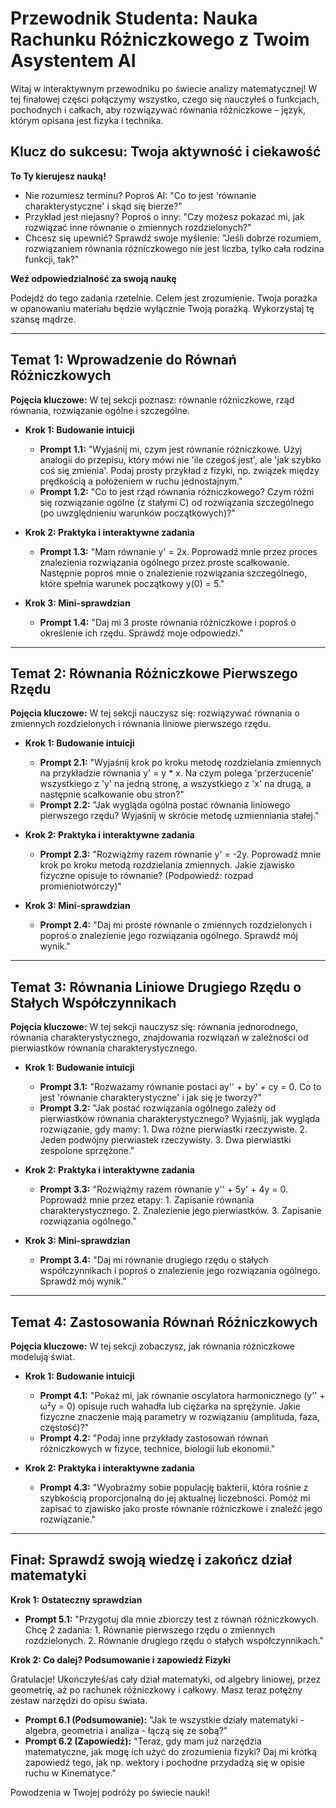 # Przewodnik Studenta: Nauka Rachunku Różniczkowego z Twoim Asystentem AI

Witaj w interaktywnym przewodniku po świecie analizy matematycznej! W tej finałowej części połączymy wszystko, czego się nauczyłeś o funkcjach, pochodnych i całkach, aby rozwiązywać równania różniczkowe – język, którym opisana jest fizyka i technika.

## Klucz do sukcesu: Twoja aktywność i ciekawość

**To Ty kierujesz nauką!**

* Nie rozumiesz terminu? Poproś AI: "Co to jest 'równanie charakterystyczne' i skąd się bierze?"
* Przykład jest niejasny? Poproś o inny: "Czy możesz pokazać mi, jak rozwiązać inne równanie o zmiennych rozdzielonych?"
* Chcesz się upewnić? Sprawdź swoje myślenie: "Jeśli dobrze rozumiem, rozwiązaniem równania różniczkowego nie jest liczba, tylko cała rodzina funkcji, tak?"

**Weź odpowiedzialność za swoją naukę**

Podejdź do tego zadania rzetelnie. Celem jest zrozumienie. Twoja porażka w opanowaniu materiału będzie wyłącznie Twoją porażką. Wykorzystaj tę szansę mądrze.

---

## Temat 1: Wprowadzenie do Równań Różniczkowych

**Pojęcia kluczowe:** W tej sekcji poznasz: równanie różniczkowe, rząd równania, rozwiązanie ogólne i szczególne.

* **Krok 1: Budowanie intuicji**
    * **Prompt 1.1:** "Wyjaśnij mi, czym jest równanie różniczkowe. Użyj analogii do przepisu, który mówi nie 'ile czegoś jest', ale 'jak szybko coś się zmienia'. Podaj prosty przykład z fizyki, np. związek między prędkością a położeniem w ruchu jednostajnym."
    * **Prompt 1.2:** "Co to jest rząd równania różniczkowego? Czym różni się rozwiązanie ogólne (z stałymi C) od rozwiązania szczególnego (po uwzględnieniu warunków początkowych)?"

* **Krok 2: Praktyka i interaktywne zadania**
    * **Prompt 1.3:** "Mam równanie y' = 2x. Poprowadź mnie przez proces znalezienia rozwiązania ogólnego przez proste scałkowanie. Następnie poproś mnie o znalezienie rozwiązania szczególnego, które spełnia warunek początkowy y(0) = 5."

* **Krok 3: Mini-sprawdzian**
    * **Prompt 1.4:** "Daj mi 3 proste równania różniczkowe i poproś o określenie ich rzędu. Sprawdź moje odpowiedzi."

---

## Temat 2: Równania Różniczkowe Pierwszego Rzędu

**Pojęcia kluczowe:** W tej sekcji nauczysz się: rozwiązywać równania o zmiennych rozdzielonych i równania liniowe pierwszego rzędu.

* **Krok 1: Budowanie intuicji**
    * **Prompt 2.1:** "Wyjaśnij krok po kroku metodę rozdzielania zmiennych na przykładzie równania y' = y * x. Na czym polega 'przerzucenie' wszystkiego z 'y' na jedną stronę, a wszystkiego z 'x' na drugą, a następnie scałkowanie obu stron?"
    * **Prompt 2.2:** "Jak wygląda ogólna postać równania liniowego pierwszego rzędu? Wyjaśnij w skrócie metodę uzmienniania stałej."

* **Krok 2: Praktyka i interaktywne zadania**
    * **Prompt 2.3:** "Rozwiążmy razem równanie y' = -2y. Poprowadź mnie krok po kroku metodą rozdzielania zmiennych. Jakie zjawisko fizyczne opisuje to równanie? (Podpowiedź: rozpad promieniotwórczy)"

* **Krok 3: Mini-sprawdzian**
    * **Prompt 2.4:** "Daj mi proste równanie o zmiennych rozdzielonych i poproś o znalezienie jego rozwiązania ogólnego. Sprawdź mój wynik."

---

## Temat 3: Równania Liniowe Drugiego Rzędu o Stałych Współczynnikach

**Pojęcia kluczowe:** W tej sekcji nauczysz się: równania jednorodnego, równania charakterystycznego, znajdowania rozwiązań w zależności od pierwiastków równania charakterystycznego.

* **Krok 1: Budowanie intuicji**
    * **Prompt 3.1:** "Rozważamy równanie postaci ay'' + by' + cy = 0. Co to jest 'równanie charakterystyczne' i jak się je tworzy?"
    * **Prompt 3.2:** "Jak postać rozwiązania ogólnego zależy od pierwiastków równania charakterystycznego? Wyjaśnij, jak wygląda rozwiązanie, gdy mamy: 1. Dwa różne pierwiastki rzeczywiste. 2. Jeden podwójny pierwiastek rzeczywisty. 3. Dwa pierwiastki zespolone sprzężone."

* **Krok 2: Praktyka i interaktywne zadania**
    * **Prompt 3.3:** "Rozwiążmy razem równanie y'' + 5y' + 4y = 0. Poprowadź mnie przez etapy: 1. Zapisanie równania charakterystycznego. 2. Znalezienie jego pierwiastków. 3. Zapisanie rozwiązania ogólnego."

* **Krok 3: Mini-sprawdzian**
    * **Prompt 3.4:** "Daj mi równanie drugiego rzędu o stałych współczynnikach i poproś o znalezienie jego rozwiązania ogólnego. Sprawdź mój wynik."

---

## Temat 4: Zastosowania Równań Różniczkowych

**Pojęcia kluczowe:** W tej sekcji zobaczysz, jak równania różniczkowe modelują świat.

* **Krok 1: Budowanie intuicji**
    * **Prompt 4.1:** "Pokaż mi, jak równanie oscylatora harmonicznego (y'' + ω²y = 0) opisuje ruch wahadła lub ciężarka na sprężynie. Jakie fizyczne znaczenie mają parametry w rozwiązaniu (amplituda, faza, częstość)?"
    * **Prompt 4.2:** "Podaj inne przykłady zastosowań równań różniczkowych w fizyce, technice, biologii lub ekonomii."

* **Krok 2: Praktyka i interaktywne zadania**
    * **Prompt 4.3:** "Wyobraźmy sobie populację bakterii, która rośnie z szybkością proporcjonalną do jej aktualnej liczebności. Pomóż mi zapisać to zjawisko jako proste równanie różniczkowe i znaleźć jego rozwiązanie."

---

## Finał: Sprawdź swoją wiedzę i zakończ dział matematyki

**Krok 1: Ostateczny sprawdzian**

* **Prompt 5.1:** "Przygotuj dla mnie zbiorczy test z równań różniczkowych. Chcę 2 zadania: 1. Równanie pierwszego rzędu o zmiennych rozdzielonych. 2. Równanie drugiego rzędu o stałych współczynnikach."

**Krok 2: Co dalej? Podsumowanie i zapowiedź Fizyki**

Gratulacje! Ukończyłeś/aś cały dział matematyki, od algebry liniowej, przez geometrię, aż po rachunek różniczkowy i całkowy. Masz teraz potężny zestaw narzędzi do opisu świata.

* **Prompt 6.1 (Podsumowanie):** "Jak te wszystkie działy matematyki - algebra, geometria i analiza - łączą się ze sobą?"
* **Prompt 6.2 (Zapowiedź):** "Teraz, gdy mam już narzędzia matematyczne, jak mogę ich użyć do zrozumienia fizyki? Daj mi krótką zapowiedź tego, jak np. wektory i pochodne przydadzą się w opisie ruchu w Kinematyce."

Powodzenia w Twojej podróży po świecie nauki!